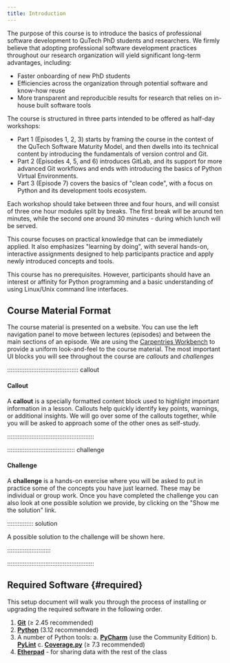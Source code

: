 ```yaml
---
title: Introduction
---
```


The purpose of this course is to introduce the basics of professional software development to 
QuTech PhD students and researchers. We firmly believe that adopting professional software development 
practices throughout our research organization will yield significant long-term advantages, including:

- Faster onboarding of new PhD students
- Efficiencies across the organization through potential software and know-how reuse
- More transparent and reproducible results for research that relies on in-house built software tools

The course is structured in three parts intended to be offered as half-day workshops:

- Part 1 (Episodes 1, 2, 3) starts by framing the course in the context of the QuTech Software Maturity Model, and then
dwells into its technical content by introducing the fundamentals of version control and Git.
- Part 2 (Episodes 4, 5, and 6) introduces GitLab, and its support for more advanced Git workflows and ends with
introducing the basics of Python Virtual Environments.
- Part 3 (Episode 7) covers the basics of "clean code", with a focus on Python and its development tools ecosystem. 

Each workshop should take between three and four hours, and will consist of three one hour modules split by 
breaks. The first break will be around ten minutes, while the second one around 30 minutes - during which lunch will 
be served.

This course focuses on practical knowledge that can be immediately applied. It also emphasizes "learning by doing", 
with several hands-on, interactive assignments designed to help participants practice and apply newly introduced 
concepts and tools.

This course has no prerequisites. However, participants should have an interest or affinity for Python programming 
and a basic understanding of using Linux/Unix command line interfaces.

## Course Material Format
The course material is presented on a website. You can use the left navigation panel to move between lectures (episodes)
and between the main sections of an episode. We are using the [Carpentries Workbench](https://carpentries.github.io/workbench/)
to provide a uniform look-and-feel to the course material. The most important UI blocks you will see throughout the course are
*callouts* and *challenges* 

:::::::::::::::::::::::::::::::::::::::::  callout

#### Callout

A **callout** is a specially formatted content block used to highlight important information in a lesson. 
Callouts help quickly identify key points, warnings, or additional insights. We will go over some of the
callouts together, while you will be asked to approach some of the other ones as self-study.


::::::::::::::::::::::::::::::::::::::::::::::::::


:::::::::::::::::::::::::::::::::::::::  challenge

#### Challenge

A **challenge** is a hands-on exercise where you will be asked to put in practice some of the concepts you
have just learned. These may be individual or group work. Once you have completed the challenge you can also
look at one possible solution we provide, by clicking on the "Show me the solution" link. 

:::::::::::::::  solution

A possible solution to the challenge will be shown here.

:::::::::::::::::::::::::

::::::::::::::::::::::::::::::::::::::::::::::::::

## Required Software {#required}

This setup document will walk you through the process of installing or upgrading  the required software in the following order.

1. **[Git]** (&ge; 2.45 recommended)
2. **[Python]** (3.12 recommended)
3. A number of Python tools:
   a. **[PyCharm]** (use the Community Edition)
   b. **[PyLint]**
   c. **[Coverage.py]** (&ge; 7.3 recommended)
4. **[Etherpad]** - for sharing data with the rest of the class




[Git]: https://git-scm.com/
[Python]: https://www.python.org/
[PyCharm]: https://www.jetbrains.com/pycharm/
[PyLint]: https://pypi.org/project/pylint/
[Coverage.py]: https://coverage.readthedocs.io/en/latest/
[Etherpad]: https://etherpad.wikimedia.org/



